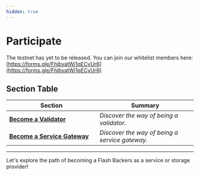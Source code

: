 ```yaml
---
hidden: true
---
```


# Participate

The testnet has yet to be released. You can join our whitelist members here:\
[https://forms.gle/FhjbyatWj1qECvUr6](https://forms.gle/FhjbyatWj1qECvUr6)

## Section Table

<table><thead><tr><th width="227">Section</th><th>Summary</th></tr></thead><tbody><tr><td><a href="become-a-validator/"><strong>Become a Validator</strong></a></td><td><em>Discover the way of being a validator.</em></td></tr><tr><td><a href="become-a-service/"><strong>Become a Service Gateway</strong></a></td><td><em>Discover the way of being a service gateway.</em></td></tr></tbody></table>

***

Let's explore the path of becoming a Flash Backers as a service or storage provider!
